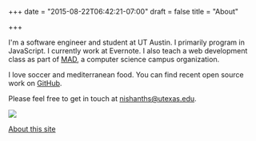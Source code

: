 +++
date = "2015-08-22T06:42:21-07:00"
draft = false
title = "About"

+++

I'm a software engineer and student at UT Austin. I primarily program in JavaScript. I currently work at Evernote. I also teach a web development class as part of <a href="//cs.utexas.edu/users/mad">MAD</a>, a computer science campus organization.

I love soccer and mediterranean food. You can find recent open source work on <a target="_blank" href="//github.com/nishanths">GitHub</a>.

Please feel free to get in touch at <a href="mailto:nishanths@utexas.edu">nishanths@utexas.edu</a>.

<img src="//s.gravatar.com/avatar/9e766e4880d9a79fd1244c1b04dc31fe?size=4096&default=retro" class="profile">

<br />

<a href="colophon/">About this site</a>
